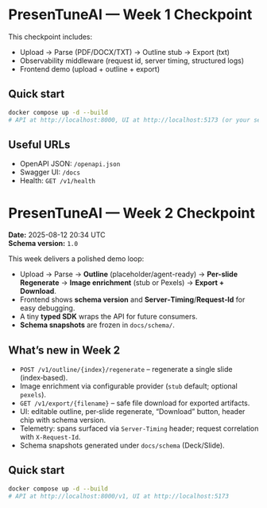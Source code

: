 # PresenTuneAI — Week 1 Checkpoint

This checkpoint includes:
- Upload → Parse (PDF/DOCX/TXT) → Outline stub → Export (txt)
- Observability middleware (request id, server timing, structured logs)
- Frontend demo (upload + outline + export)

## Quick start
```bash
docker compose up -d --build
# API at http://localhost:8000, UI at http://localhost:5173 (or your setup)
```

## Useful URLs
- OpenAPI JSON: `/openapi.json`
- Swagger UI: `/docs`
- Health: `GET /v1/health`

# PresenTuneAI — Week 2 Checkpoint

**Date:** 2025-08-12 20:34 UTC  
**Schema version:** `1.0`

This week delivers a polished demo loop:
- Upload → Parse → **Outline** (placeholder/agent-ready) → **Per-slide Regenerate** → **Image enrichment** (stub or Pexels) → **Export + Download**.
- Frontend shows **schema version** and **Server‑Timing**/**Request‑Id** for easy debugging.
- A tiny **typed SDK** wraps the API for future consumers.
- **Schema snapshots** are frozen in `docs/schema/`.

## What’s new in Week 2
- `POST /v1/outline/{index}/regenerate` – regenerate a single slide (index‑based).
- Image enrichment via configurable provider (`stub` default; optional `pexels`).
- `GET /v1/export/{filename}` – safe file download for exported artifacts.
- UI: editable outline, per‑slide regenerate, “Download” button, header chip with schema version.
- Telemetry: spans surfaced via `Server‑Timing` header; request correlation with `X‑Request‑Id`.
- Schema snapshots generated under `docs/schema` (Deck/Slide).

## Quick start
```bash
docker compose up -d --build
# API at http://localhost:8000/v1, UI at http://localhost:5173
```
